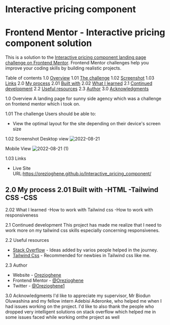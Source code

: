# Interactive pricing component
# Frontend Mentor - Interactive pricing component solution

This is a solution to the [Interactive pricing component landing page challenge on Frontend Mentor](https://www.frontendmentor.io/challenges/interactive-pricing-component-t0m8PIyY8). Frontend Mentor challenges help you improve your coding skills by building realistic projects. 

Table of contents 
1.0  [Overview](#overview)
1.01 [The challenge](#the-challenge)
1.02 [Screenshot](#screenshot)
1.03 [Links](#links)
2.0  [My process](#my-process)
2.01 [Built with](#built-with)
2.02 [What I learned](#what-i-learned) 
2.1  [Continued development](#continued-development)
2.2  [Useful resources](#useful-resources)
2.3  [Author](#author)
3.0  [Acknowledgments](#acknowledgments)

1.0 Overview
A landing page for sunny side agency which was a challenge on frontend mentor which i took on.

1.01 The challenge
Users should be able to:
- View the optimal layout for the site depending on their device's screen size

1.02 Screenshot
Desktop view
![2022-08-21](https://user-images.githubusercontent.com/105548322/185813919-bcbc525d-89a2-451f-af25-2e77bba37f16.png)

Mobile View
![2022-08-21 (1)](https://user-images.githubusercontent.com/105548322/185813924-c09af30d-40c7-49fe-8e48-e55b08d2f201.png)


1.03 Links
- Live Site URL:https://orezioghene.github.io/Interactive_pricing_component/

2.0  My process
2.01 Built with
-HTML
-Tailwind CSS
-CSS
-

2.02 What I learned
-How to work with Tailwind css
-How to work with responsiveness

2.1 Continued development
This project has made me realize that I need to work more on my tailwind css skills especially concerning responsivenes. 

2.2 Useful resources
- [Stack Overflow](https://stackoverflow.com/) - Ideas added by varios people helped in the journey.
- [Tailwind Css](https://tailwindcss.com/) - Recommended for newbies in Tailwind css like me.

2.3 Author
- Website - [Orezioghene](https://github.com/Orezioghene/Interactive_pricing_component.git)
- Frontend Mentor - [@Orezioghene](https://www.frontendmentor.io/profile/Orezioghene)
- Twitter - [@Orezioghene1](https://www.twitter.com/Orezioghene1)

3.0 Acknowledgments
I'd like to appreciate my supervisor, Mr Biodun Oluwashina and  my fellow intern Adebisi Aderonke, who helped me when I had issues working on the project. I'd like to also thank the people who dropped very intelligent solutions on stack overflow which helped me in some issues faced while working onthe project as well






